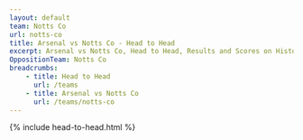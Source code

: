```yaml
---
layout: default
team: Notts Co
url: notts-co
title: Arsenal vs Notts Co - Head to Head
excerpt: Arsenal vs Notts Co, Head to Head, Results and Scores on History of Arsenal Football Club
OppositionTeam: Notts Co
breadcrumbs:
    - title: Head to Head
      url: /teams
    - title: Arsenal vs Notts Co
      url: /teams/notts-co
---
```


{% include head-to-head.html %}
